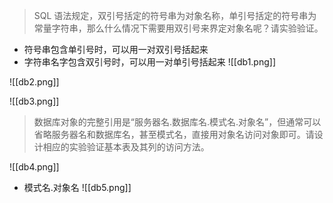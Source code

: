 > SQL 语法规定，双引号括定的符号串为对象名称，单引号括定的符号串为常量字符串，那么什么情况下需要用双引号来界定对象名呢？请实验验证。

- 符号串包含单引号时，可以用一对双引号括起来
- 字符串名字包含双引号时，可以用一对单引号括起来
![[db1.png]]

![[db2.png]]

![[db3.png]]


>   数据库对象的完整引用是“服务器名.数据库名.模式名.对象名”，但通常可以省略服务器名和数据库名，甚至模式名，直接用对象名访问对象即可。请设计相应的实验验证基本表及其列的访问方法。

![[db4.png]]
- 模式名.对象名
![[db5.png]]